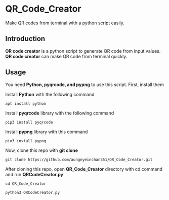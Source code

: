 # QR_Code_Creator
Make QR codes from terminal with a python script easily.
## Introduction

**OR code creator** is a python script to generate QR code from input values. **QR code creator** can make QR code from terminal quickly.

## Usage

You need **Python, pyqrcode, and pypng** to use this script. First, install them

Install **Python** with the following command
```
apt install python
```

Install **pyqrcode** library with the following command
```
pip3 install pyqrcode
```

Install **pypng** library with this command
```
pio3 install pypng
```

Now, clone this repo with **git clone**
```
git clone https://github.com/aungnyeinchan351/QR_Code_Creator.git
```

After cloning this repo, open **QR_Code_Creator** directory with cd command and run **QRCodeCreator.py**
```
cd QR_Code_Creator
```
```
python3 QRCodeCreator.py
```

